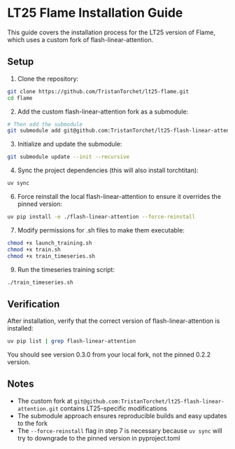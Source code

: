 # LT25 Flame Installation Guide

This guide covers the installation process for the LT25 version of Flame, which uses a custom fork of flash-linear-attention.

## Setup

1. Clone the repository:
```bash
git clone https://github.com/TristanTorchet/lt25-flame.git
cd flame
```

2. Add the custom flash-linear-attention fork as a submodule:
```bash
# Then add the submodule
git submodule add git@github.com:TristanTorchet/lt25-flash-linear-attention.git flash-linear-attention
```

3. Initialize and update the submodule:
```bash
git submodule update --init --recursive
```

4. Sync the project dependencies (this will also install torchtitan):
```bash
uv sync
```

6. Force reinstall the local flash-linear-attention to ensure it overrides the pinned version:
```bash
uv pip install -e ./flash-linear-attention --force-reinstall
```

7. Modify permissions for .sh files to make them executable:
```bash
chmod +x launch_training.sh
chmod +x train.sh
chmod +x train_timeseries.sh
```

9. Run the timeseries training script:
```bash
./train_timeseries.sh
```

## Verification

After installation, verify that the correct version of flash-linear-attention is installed:
```bash
uv pip list | grep flash-linear-attention
```

You should see version 0.3.0 from your local fork, not the pinned 0.2.2 version.

## Notes

- The custom fork at `git@github.com:TristanTorchet/lt25-flash-linear-attention.git` contains LT25-specific modifications
- The submodule approach ensures reproducible builds and easy updates to the fork
- The `--force-reinstall` flag in step 7 is necessary because `uv sync` will try to downgrade to the pinned version in pyproject.toml